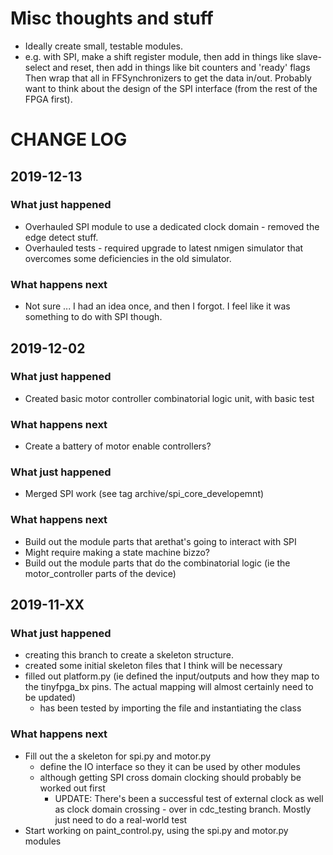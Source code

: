 # Misc thoughts and stuff
- Ideally create small, testable modules.
- e.g. with SPI, make a shift register module, then add in things like
  slave-select and reset, then add in things like bit counters and 'ready' flags
  Then wrap that all in FFSynchronizers to get the data in/out.
  Probably want to think about the design of the SPI interface (from the rest of
  the FPGA first).

# CHANGE LOG

## 2019-12-13
### What just happened
- Overhauled SPI module to use a dedicated clock domain - removed the edge
detect stuff.
- Overhauled tests - required upgrade to latest nmigen simulator that overcomes
some deficiencies in the old simulator.

### What happens next
- Not sure ... I had an idea once, and then I forgot. I feel like it was
something to do with SPI though.

## 2019-12-02
### What just happened
- Created basic motor controller combinatorial logic unit, with basic test

### What happens next
- Create a battery of motor enable controllers?

### What just happened
- Merged SPI work (see tag archive/spi_core_developemnt)

### What happens next
- Build out the module parts that arethat's going to interact with SPI
 - Might require making a state machine bizzo?
- Build out the module parts that do the combinatorial logic (ie the motor_controller
  parts of the device)

## 2019-11-XX
### What just happened
- creating this branch to create a skeleton structure.
- created some initial skeleton files that I think will be necessary
- filled out platform.py (ie defined the input/outputs and how they map to the
  tinyfpga_bx pins. The actual mapping will almost certainly need to be updated)
  - has been tested by importing the file and instantiating the class

### What happens next
- Fill out the a skeleton for spi.py and motor.py
  - define the IO interface so they it can be used by other modules
  - although getting SPI cross domain clocking should probably be worked out
    first
    - UPDATE: There's been a successful test of external clock as well as
    clock domain crossing - over in cdc_testing branch. Mostly just need to
    do a real-world test
- Start working on paint_control.py, using the spi.py and motor.py modules
